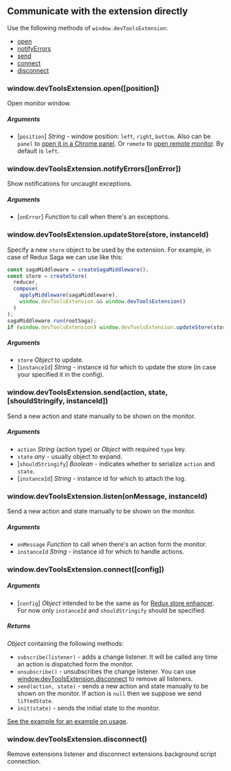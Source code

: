 ## Communicate with the extension directly

Use the following methods of `window.devToolsExtension`:

- [open](#windowdevtoolsextensionopenposition)
- [notifyErrors](#windowdevtoolsextensionnotifyerrorsonerror)
- [send](#windowdevtoolsextensionlistenonmessage-instanceid)
- [connect](#windowdevtoolsextensionconnectconfig)
- [disconnect](#windowdevtoolsextensiondisconnect)

### window.devToolsExtension.open([position])

Open monitor window. 

##### Arguments

- [`position`] *String* - window position: `left`, `right`, `bottom`. Also can be `panel` to [open it in a Chrome panel](../docs/FAQ.md#how-to-keep-devtools-window-focused-all-the-time-in-a-chrome-panel). Or `remote` to [open remote monitor](..//docs/FAQ.md#how-to-get-it-work-with-webworkers-react-native-hybrid-desktop-and-server-side-apps). By default is `left`.

### window.devToolsExtension.notifyErrors([onError])

Show notifications for uncaught exceptions.

##### Arguments

- [`onError`] *Function* to call when there's an exceptions.

### window.devToolsExtension.updateStore(store, instanceId)

Specify a new `store` object to be used by the extension. For example, in case of Redux Saga we can use like this:
 
```js
const sagaMiddleware = createSagaMiddleware();
const store = createStore(
  reducer,
  compose(
    applyMiddleware(sagaMiddleware),
    window.devToolsExtension && window.devToolsExtension()
  )
);
sagaMiddleware.run(rootSaga);
if (window.devToolsExtension) window.devToolsExtension.updateStore(store);
```

##### Arguments

- `store` *Object* to update.
- [`instanceId`] *String* - instance id for which to update the store (in case your specified it in the config).  

### window.devToolsExtension.send(action, state, [shouldStringify, instanceId])

Send a new action and state manually to be shown on the monitor.

##### Arguments

- `action` *String* (action type) or *Object* with required `type` key.
- `state` *any* - usually object to expand. 
- [`shouldStringify`] *Boolean* - indicates whether to serialize `action` and `state`.
- [`instanceId`] *String* - instance id for which to attach the log.  

### window.devToolsExtension.listen(onMessage, instanceId)

Send a new action and state manually to be shown on the monitor.

##### Arguments

- `onMessage` *Function* to call when there's an action form the monitor.
- `instanceId` *String* - instance id for which to handle actions.  

### window.devToolsExtension.connect([config])

##### Arguments

- [`config`] *Object* intended to be the same as for [Redux store enhancer](Arguments.md#windowdevtoolsextensionconfig). For now only `instanceId` and `shouldStringify` should be specified.

##### Returns
*Object* containing the following methods:

- `subscribe(listener)` - adds a change listener. It will be called any time an action is dispatched form the monitor.
- `unsubscribe()` - unsubscribes the change listener. You can use [window.devToolsExtension.disconnect](#windowdevtoolsextensiondisconnect) to remove all listeners.
- `send(action, state)` - sends a new action and state manually to be shown on the monitor. If action is `null` then we suppose we send `liftedState`. 
- `init(state)` - sends the initial state to the monitor.

[See the example for an example on usage](https://github.com/zalmoxisus/redux-devtools-extension/blob/master/examples/react-counter-messaging/components/Counter.js).

### window.devToolsExtension.disconnect()

Remove extensions listener and disconnect extensions background script connection.
